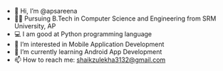 - 👋 Hi, I’m @apsareena
- 👩‍🎓 Pursuing B.Tech in Computer Science and Engineering from SRM University, AP
- 💻 I am good at Python programming language
- 👀 I’m interested in Mobile Application Development
- 🌱 I’m currently learning Android App Development
- 📫 How to reach me: shaikzulekha3132@gmail.com

<!---
- 💞️ I’m looking to collaborate on ...
--->
<!---
apsareena/apsareena is a ✨ special ✨ repository because its `README.md` (this file) appears on your GitHub profile.
You can click the Preview link to take a look at your changes.
--->
